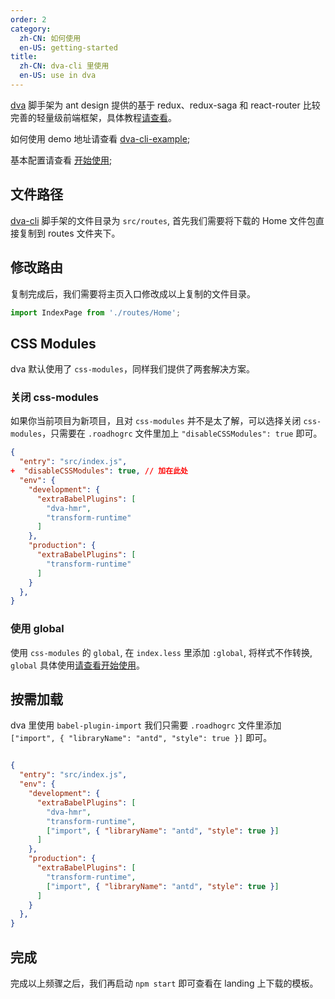 ```yaml
---
order: 2
category:
  zh-CN: 如何使用
  en-US: getting-started
title: 
  zh-CN: dva-cli 里使用
  en-US: use in dva
---
```

[dva](https://github.com/dvajs/dva) 脚手架为 ant design 提供的基于 redux、redux-saga 和 react-router 比较完善的轻量级前端框架，具体教程[请查看](https://github.com/sorrycc/blog/issues/18)。

如何使用 demo 地址请查看 [dva-cli-example](https://github.com/ant-motion/ant-motion-dva-cli-example);

基本配置请查看 [开始使用](docs/use/getting-started);

## 文件路径

[dva-cli](https://github.com/dvajs/dva-cli) 脚手架的文件目录为 `src/routes`, 首先我们需要将下载的 Home 文件包直接复制到 routes 文件夹下。

## 修改路由

复制完成后，我们需要将主页入口修改成以上复制的文件目录。

```jsx
import IndexPage from './routes/Home';
```

## CSS Modules

dva 默认使用了 `css-modules`，同样我们提供了两套解决方案。

### 关闭 css-modules

如果你当前项目为新项目，且对 `css-modules` 并不是太了解，可以选择关闭 `css-modules`，只需要在 `.roadhogrc` 文件里加上 `"disableCSSModules": true` 即可。
```json
{
  "entry": "src/index.js",
+  "disableCSSModules": true, // 加在此处
  "env": {
    "development": {
      "extraBabelPlugins": [
        "dva-hmr",
        "transform-runtime"
      ]
    },
    "production": {
      "extraBabelPlugins": [
        "transform-runtime"
      ]
    }
  },
}
```

### 使用 global

使用 `css-modules` 的 `global`, 在 `index.less` 里添加 `:global`, 将样式不作转换, `global` 具体使用[请查看开始使用](/docs/use/getting-started#样式)。


## 按需加载

dva 里使用 `babel-plugin-import` 我们只需要 `.roadhogrc` 文件里添加 `["import", { "libraryName": "antd", "style": true }]` 即可。

```json

{
  "entry": "src/index.js",
  "env": {
    "development": {
      "extraBabelPlugins": [
        "dva-hmr",
        "transform-runtime",
        ["import", { "libraryName": "antd", "style": true }]
      ]
    },
    "production": {
      "extraBabelPlugins": [
        "transform-runtime",
        ["import", { "libraryName": "antd", "style": true }]
      ]
    }
  },
}
```

## 完成

完成以上频骤之后，我们再启动 `npm start` 即可查看在 landing 上下载的模板。